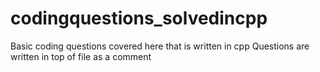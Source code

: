 # codingquestions_solvedincpp
Basic coding questions covered here that is written in cpp
Questions are written in top of file as a comment 
